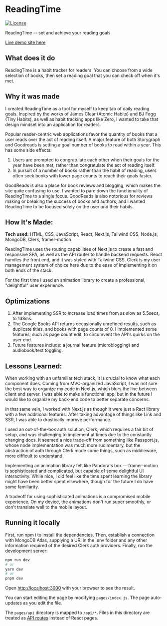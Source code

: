 # ReadingTime

[![License](https://img.shields.io/badge/license-MIT-blue.svg)](LICENSE)

ReadingTime -- set and achieve your reading goals

[Live demo site here](https://readingtime-nextjs.vercel.app/)

## What does it do

ReadingTime is a habit tracker for readers. You can choose from a wide selection of books, then set a reading goal that you can check off when it's met. 

## Why it was made

I created ReadingTime as a tool for myself to keep tab of daily reading goals. Inspired by the works of James Clear (Atomic Habits) and BJ Fogg (Tiny Habits), as well as habit tracking apps like Zero, I wanted to take that design mindset into an application for readers.

Popular reader-centric web applications favor the quantity of books that a user reads over the act of reading itself. A major feature of both Storygraph and Goodreads is setting a goal number of books to read within a year. This has some side effects:

1. Users are prompted to congratulate each other when their goals for the year have been met, rather than congratulate the act of reading itself.
2. In pursuit of a number of books rather than the habit of reading, users often seek books with lower page counts to reach their goals faster.

GoodReads is also a place for book reviews and blogging, which makes the site quite confusing to use. I wanted to pare down the functionality of ReadingTime to a single focus. GoodReads is also notorious for reviews making or breaking the success of books and authors, and I wanted ReadingTime to be focused solely on the user and their habits.

## How It's Made:

**Tech used:** HTML, CSS, JavaScript, React, Next.js, Tailwind CSS, Node.js, MongoDB, Clerk, framer-motion

ReadingTime uses the routing capabilities of Next.js to create a fast and responsive SPA, as well as the API router to handle backend requests. React handles the front end, and it was styled with Tailwind CSS. Clerk is my user management system of choice here due to the ease of implementing it on both ends of the stack.

For the first time I used an animation library to create a professional, "delightful" user experience.

## Optimizations

1. After implementing SSR to increase load times from as slow as 5.5secs, to 138ms.
2. The Google Books API returns occasionally unrefined results, such as duplicate titles, and books with page counts of 0. I implemented some features, such as page count edit, to circumvent the API's quirks on the user end.
3. Future features include: a journal feature (microblogging) and audiobook/text toggling.

## Lessons Learned:

When working with an unfamiliar tech stack, it is crucial to know what each component does. Coming from MVC-organized JavaScript, I was not sure the best way to organize my code in Next.js, which blurs the line between client and server. I was able to make a functional app, but in the future I would like to organize my back-end code to better separate concerns. 

In that same vein, I worked with Next.js as though it were just a Ract library with a few additional features. After taking advantage of things like Link and SSR, I was able to drastically improve performance. 

I used an out-of-the-box auth solution, Clerk, which requires a fair bit of setup, and was challenging to implement at times due to the constantly changing docs. It seemed a nice trade-off from something like Passport.js, whose node implementation was much more rudimentary, but the abstraction of auth through Clerk made some things, such as middleware, more difficult to understand. 

Implementing an animation library felt like Pandora's box -- framer-motion is sophisticated and complicated, but capable of some delightful UI interactivity. While nice, I did feel like the time spent learning the library might have been better spent elsewhere, though for the future I do have some familiarity. 

A tradeoff for using sophisticated animations is a compromised mobile experience. On my device, the animations don't run super smoothly, or don't translate well to the mobile layout.

## Running it locally

First, run npm i to install the dependencies. Then, establish a connection with MongoDB Atlas, supplying a URI in the .env folder and any other information required of the desired Clerk auth providers. Finally, run the development server:

```bash
npm run dev
# or
yarn dev
# or
pnpm dev
```

Open [http://localhost:3000](http://localhost:3000) with your browser to see the result.

You can start editing the page by modifying `pages/index.js`. The page auto-updates as you edit the file.

The `pages/api` directory is mapped to `/api/*`. Files in this directory are treated as [API routes](https://nextjs.org/docs/api-routes/introduction) instead of React pages.
